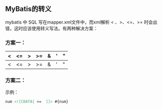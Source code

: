 ## MyBatis的转义

mybatis 中 SQL 写在mapper.xml文件中，而xml解析 < 、>、<=、>= 时会出错，这时应该使用转义写法。有两种解决方案：

### 方案一：

| <    | <=    | >    | >=    | &     | '      | "      |
| ---- | ----- | ---- | ----- | ----- | ------ | ------ |
| &lt; | &lt;= | &gt; | &gt;= | &amp; | &apos; | &quot; |

### 方案二：

<![CDATA[ sql语句 ]]>
示例：

```xml
num <![CDATA[ >=  ]]> #{num}
```





